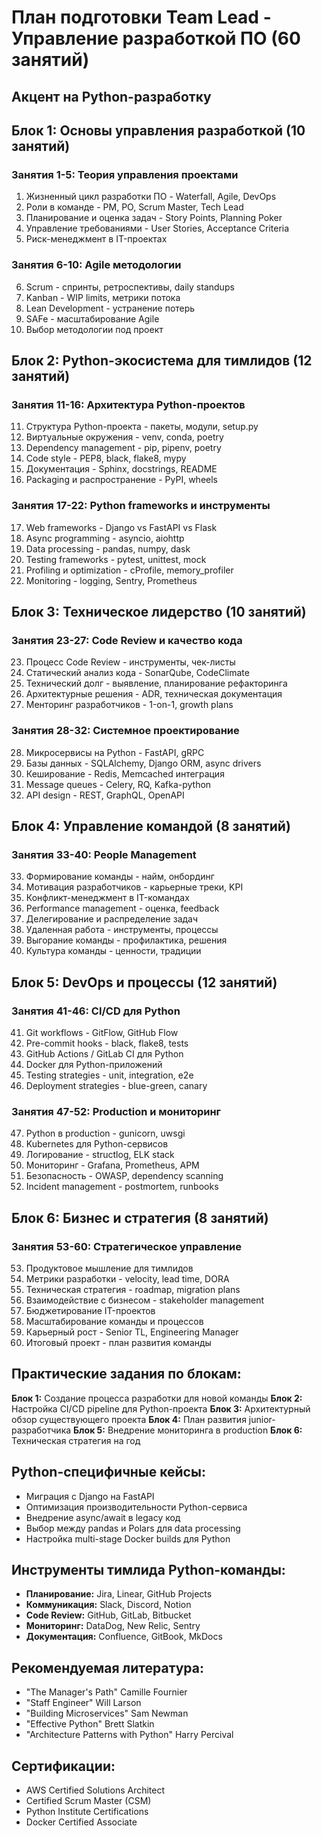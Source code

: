 # План подготовки Team Lead - Управление разработкой ПО (60 занятий)
## Акцент на Python-разработку

## Блок 1: Основы управления разработкой (10 занятий)

### Занятия 1-5: Теория управления проектами
1. Жизненный цикл разработки ПО - Waterfall, Agile, DevOps
2. Роли в команде - PM, PO, Scrum Master, Tech Lead
3. Планирование и оценка задач - Story Points, Planning Poker
4. Управление требованиями - User Stories, Acceptance Criteria
5. Риск-менеджмент в IT-проектах

### Занятия 6-10: Agile методологии
6. Scrum - спринты, ретроспективы, daily standups
7. Kanban - WIP limits, метрики потока
8. Lean Development - устранение потерь
9. SAFe - масштабирование Agile
10. Выбор методологии под проект

## Блок 2: Python-экосистема для тимлидов (12 занятий)

### Занятия 11-16: Архитектура Python-проектов
11. Структура Python-проекта - пакеты, модули, setup.py
12. Виртуальные окружения - venv, conda, poetry
13. Dependency management - pip, pipenv, poetry
14. Code style - PEP8, black, flake8, mypy
15. Документация - Sphinx, docstrings, README
16. Packaging и распространение - PyPI, wheels

### Занятия 17-22: Python frameworks и инструменты
17. Web frameworks - Django vs FastAPI vs Flask
18. Async programming - asyncio, aiohttp
19. Data processing - pandas, numpy, dask
20. Testing frameworks - pytest, unittest, mock
21. Profiling и optimization - cProfile, memory_profiler
22. Monitoring - logging, Sentry, Prometheus

## Блок 3: Техническое лидерство (10 занятий)

### Занятия 23-27: Code Review и качество кода
23. Процесс Code Review - инструменты, чек-листы
24. Статический анализ кода - SonarQube, CodeClimate
25. Технический долг - выявление, планирование рефакторинга
26. Архитектурные решения - ADR, техническая документация
27. Менторинг разработчиков - 1-on-1, growth plans

### Занятия 28-32: Системное проектирование
28. Микросервисы на Python - FastAPI, gRPC
29. Базы данных - SQLAlchemy, Django ORM, async drivers
30. Кеширование - Redis, Memcached интеграция
31. Message queues - Celery, RQ, Kafka-python
32. API design - REST, GraphQL, OpenAPI

## Блок 4: Управление командой (8 занятий)

### Занятия 33-40: People Management
33. Формирование команды - найм, онбординг
34. Мотивация разработчиков - карьерные треки, KPI
35. Конфликт-менеджмент в IT-командах
36. Performance management - оценка, feedback
37. Делегирование и распределение задач
38. Удаленная работа - инструменты, процессы
39. Выгорание команды - профилактика, решения
40. Культура команды - ценности, традиции

## Блок 5: DevOps и процессы (12 занятий)

### Занятия 41-46: CI/CD для Python
41. Git workflows - GitFlow, GitHub Flow
42. Pre-commit hooks - black, flake8, tests
43. GitHub Actions / GitLab CI для Python
44. Docker для Python-приложений
45. Testing strategies - unit, integration, e2e
46. Deployment strategies - blue-green, canary

### Занятия 47-52: Production и мониторинг
47. Python в production - gunicorn, uwsgi
48. Kubernetes для Python-сервисов
49. Логирование - structlog, ELK stack
50. Мониторинг - Grafana, Prometheus, APM
51. Безопасность - OWASP, dependency scanning
52. Incident management - postmortem, runbooks

## Блок 6: Бизнес и стратегия (8 занятий)

### Занятия 53-60: Стратегическое управление
53. Продуктовое мышление для тимлидов
54. Метрики разработки - velocity, lead time, DORA
55. Техническая стратегия - roadmap, migration plans
56. Взаимодействие с бизнесом - stakeholder management
57. Бюджетирование IT-проектов
58. Масштабирование команды и процессов
59. Карьерный рост - Senior TL, Engineering Manager
60. Итоговый проект - план развития команды

## Практические задания по блокам:

**Блок 1:** Создание процесса разработки для новой команды
**Блок 2:** Настройка CI/CD pipeline для Python-проекта
**Блок 3:** Архитектурный обзор существующего проекта
**Блок 4:** План развития junior-разработчика
**Блок 5:** Внедрение мониторинга в production
**Блок 6:** Техническая стратегия на год

## Python-специфичные кейсы:
- Миграция с Django на FastAPI
- Оптимизация производительности Python-сервиса
- Внедрение async/await в legacy код
- Выбор между pandas и Polars для data processing
- Настройка multi-stage Docker builds для Python

## Инструменты тимлида Python-команды:
- **Планирование:** Jira, Linear, GitHub Projects
- **Коммуникация:** Slack, Discord, Notion
- **Code Review:** GitHub, GitLab, Bitbucket
- **Мониторинг:** DataDog, New Relic, Sentry
- **Документация:** Confluence, GitBook, MkDocs

## Рекомендуемая литература:
- "The Manager's Path" Camille Fournier
- "Staff Engineer" Will Larson
- "Building Microservices" Sam Newman
- "Effective Python" Brett Slatkin
- "Architecture Patterns with Python" Harry Percival

## Сертификации:
- AWS Certified Solutions Architect
- Certified Scrum Master (CSM)
- Python Institute Certifications
- Docker Certified Associate